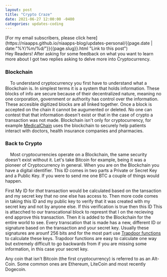 ```yaml
---
layout: post
title: "Crypto Craze"
date: 2021-06-27 12:00:00 -0400
categories: updates-coding
---
```


 <meta name="description" content="Learn about Crypto!">
<!-- Need to copy/paste to each post: Don't forget to change updates-personal or updates-coding-->
<div class="feed" markdown="1">
 [For my email subscribers, please click here](https://niaapps.github.io/niaapps-blog/updates-personal/{{page.date | date:"%Y/%m/%d/"}}{{page.slug}}.html "Link to this post")
</div>
Hey Readers! After asking for some feedback on what you want to learn more about I got two replies asking to delve more into Cryptocurrency. 


### Blockchain
&nbsp;&nbsp;&nbsp;
To understand cryptocurrency you first have to understand what a Blockchain is. In simplest terms it is a system that holds information. These blocks of info are secure because of their decentralized nature, meaning no one corporation, government or authority has control over the information. These accesible digitized blocks are all linked together. Once a block is accepted on the chain it cannot be augumented or deleted. No one can contest that that information doesn't exist or that in the case of crypto a transaction was not made. Blockchain isn't only for cryptocurrency, for example <a href="https://youtu.be/CsxjlsBYmrI" target="_blank" title="">MedicalChain</a> uses the blockchain to securely help patients interact with doctors, health insurance companies and pharmacies. 

### Back to Crypto
&nbsp;&nbsp;&nbsp;
Most cryptocurrencies operate on a Blockchain, the same security doesn't exist without it. Let's take Bitcoin for example, being it was a pioneer of Cryptocurrency in general. When you are on the Blockchain you have a digital identifier. This ID comes in two parts a Private or Secret Key and a Public Key. If you were to send me one BTC a couple of things would happen.

First
 My ID for *that* transaction would be calculated based on the tansaction and my secret key that no one else has access to. Then more code comes in taking this ID and my public key to verify that it was created with my secret key and not by anyone else. If this verification is true then this ID This is attacched to our transcational block to represnt that I on the recieving end approve this transaction. Then it is added to the Blockchain for the entire world to see. Every transcation that is made has a new, different ID or signature based on the transaction and your secret key. Usually these signatures are arounf 256 bits and for the most part use <a href="https://crypto.stackexchange.com/questions/10087/what-is-the-meaning-of-trapdoor-in-cryptography" target="_blank" title="An explanation on Trapdoor functions">Trapdoor functions</a> to calculate these keys. Trapdoor functions are easy to calculate one way but extremely difficult to go backwards from if you are missing some information, in this case your secret key. 


Any coin that isn't Bitcoin (the first cryptocurrency) is referred to as an Alt-Coin. Some common ones are Ethereum, LiteCoin and most recently Dogecoin.
